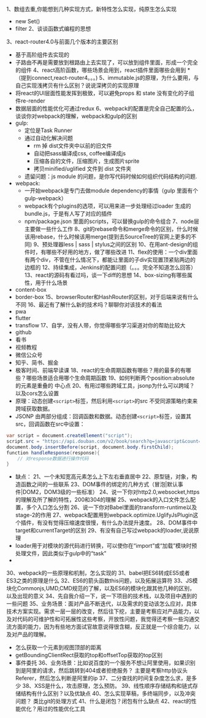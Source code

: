 1、数组去重,你能想到几种实现方式，新特性怎么实现，纯原生怎么实现
* new Set()
* filter
2、谈谈函数式编程的思想

3、react-router4.0与前面几个版本的主要区别
* 基于高阶组件去实现的
* 子路由不再是需要放到根路由上去实现了，可以放到组件里面，形成一个完全的组件
4、react高阶函数，哪些场景会用到，react插件里面哪些会用到
*（提到connect,react-router4。。。)
5、immutable.js的原理，为什么要用，与自己实现浅拷贝有什么区别？说说深拷贝的实现原理
* 将react的UI层面性能发挥到极致，可以避免props 和 state 没有变化的子组件re-render
* 数据层面的性能优化可通过redux
6、webpack的配置是完全自己配置的么，谈谈你对webpack的理解，webpack和gulp的区别
* gulp:
	* 定位是Task Runner
	* 通过自动化解决问题
		* rm 掉 dist文件夹中以前的旧文件
		* 自动把sass编译成css, coffee编译成js
		* 压缩各自的文件，压缩图片，生成图片sprite
		* 拷贝minified/uglified 文件到 dist 文件夹
	* 遗留问题：js module 的问题，是你写代码时候如何组织代码结构的问题.
* webpack:
	* 一开始webpack是专门去做module dependency的事情（gulp 里面有个 gulp-webpack）
	* webpack有个plugins的选项，可以用来进一步处理经过loader 生成的bundle.js，于是有人写了对应的插件
	* npm/package.json 里面的scripts，可以替换gulp的命令组合
7、node层主要做一些什么工作
8、git的rebase命令和merge命令的区别，什么时候该用rebase，什么时候该用merge(提到去SourceTree的官网上更多的不同)
9、预处理器less | sass | stylus之间的区别
10、在用ant-design的组件时，有哪些不好用的地方，做了哪些改进
11、flex的使用：一个div里面有两个div，不管在什么情况下，都能让里面的子div实现置顶紧贴两边的边框的
12、持续集成，Jenkins的配置问题（。。。完全不知道怎么回答）
13、react的源码有看过吗，谈一下diff的思想
14、box-sizing有哪些属性，用于什么场景
* content-box
* border-box
15、browserRouter和HashRouter的区别，对于后端来说有什么不同
16、最近有了解什么新的技术吗？聊聊你对该技术的看法
* pwa 
* flutter
* transflow
17、自学，没有人带，你觉得哪些学习渠道对你的帮助比较大
* github
* 看书
* 视频教程
* 微信公众号
* 知乎、简书、掘金
* 极客时间、前端早读课
18、react的生命周期函数有哪些？用的最多的有哪些？哪些场景适合用哪个生命周期函数
19、如何判断两个position:absolute的元素是重叠的
中心点
20、有用过哪些跨域工具，jsonp为什么可以跨域？以及cors怎么设置
* 原理：动态创建`<script>`标签，然后利用`<script>`的src 不受同源策略约束来跨域获取数据。
* JSONP 由两部分组成：回调函数和数据。动态创建`<script>`标签，设置其src，回调函数在src中设置：
```java
var script = document.createElement("script");
script.src = "https://api.douban.com/v2/book/search?q=javascript&count=1&callback=handleResponse";
document.body.insertBefore(script, document.body.firstChild);
function handleResponse(response){
    // 对response数据进行操作代码
}
```
* 缺点：
21、一个未知宽高元素怎么上下左右垂直居中
22、原型链，对象，构造函数之间的一些联系
23、DOM事件的绑定的几种方式（冒泡|默认事件|DOM2，DOM3级的一些标准）
24、说一下你对http2.0,websocket,https的理解及所了解的特性，200和304的理解
25、webpack的入口文件怎么配置，多个入口怎么分割
26、说一下你对Babel里面的transform-runtime以及stage-2的作用
27、webpack配置用到webpack.optimize.UglifyJsPlugin这个插件，有没有觉得压缩速度很慢，有什么办法提升速度。
28、DOM事件中target和currentTarget的区别
29、有没有自己写过webpack的loader,说说原理
* loader用于对模块的源代码进行转换，可以使你在“import”或“加载”模块时预处理文件，因此类似于gulp中的“task”
* 
30、webpack的一些原理和机制，怎么实现的
31、babel把ES6转成ES5或者ES3之类的原理是什么
32、ES6的箭头函数this问题，以及拓展运算符
33、JS模块化Commonjs,UMD,CMD规范的了解，以及ES6的模块化跟其他几种的区别，以及出现的意义
34、先自我介绍一下，说一下项目的技术栈，以及项目中遇到的一些问题
35、业务场景：面对产品不断迭代，以及需求的变动该怎么应对，具体技术方案实现。需求一层一层的改变，然后往下挖，主要是考察应对产品能力，以及对代码的可维护性和可拓展性这些考察，开放性问题，我觉得还考察一些沟通交流方面的能力，因为有些地方面试官故意说得很含糊，反正就是一个综合能力，以及对产品的理解。
* 怎么获取一个元素到视图顶部的距离
* getBoundingClientRect获取的top和offsetTop获取的top区别
* 事件委托
36、业务场景：比如说百度的一个服务不想让阿里使用，如果识别到是阿里的请求，然后跳转到404或者拒绝服务？
主要是考察http协议头Referer，然后怎么判断是阿里的ip
37、二分查找的时间复杂度怎么求，是多少
38、XSS是什么，攻击原理，怎么预防。
39、线性顺序存储结构和链式存储结构有什么区别？以及优缺点
40、怎么实现草稿，多终端同步，以及冲突问题？
类比git的处理方式
41、什么是闭包？闭包有什么缺点
42、react的性能优化？用过的性能优化工具









